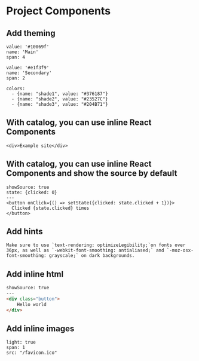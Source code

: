 # Project Components

## Add theming

```color
value: '#10069f'
name: 'Main'
span: 4
```

```color
value: '#e1f3f9'
name: 'Secondary'
span: 2
```

```color-palette
colors:
  - {name: "shade1", value: "#376187"}
  - {name: "shade2", value: "#23527C"}
  - {name: "shade3", value: "#204B71"}
```

## With catalog, you can use inline React Components

```react
<div>Example site</div>
```

## With catalog, you can use inline React Components and show the source by default

```react
showSource: true
state: {clicked: 0}
---
<button onClick={() => setState({clicked: state.clicked + 1})}>
  Clicked {state.clicked} times
</button>
```

## Add hints

```hint
Make sure to use `text-rendering: optimizeLegibility;`on fonts over 36px, as well as `-webkit-font-smoothing: antialiased;` and `-moz-osx-font-smoothing: grayscale;` on dark backgrounds.
```

## Add inline html

```html
showSource: true
---
<div class="button">
    Hello world
</div>
```

## Add inline images

```image
light: true
span: 1
src: "/favicon.ico"
```
